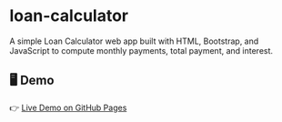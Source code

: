 # loan-calculator
A simple Loan Calculator web app built with HTML, Bootstrap, and JavaScript to compute monthly payments, total payment, and interest.


## 🖥️ Demo
👉 [Live Demo on GitHub Pages](https://gowtham-hm.github.io/loan-calculator/)
